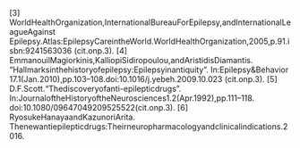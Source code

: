 [3] WorldHealthOrganization,InternationalBureauForEpilepsy,andInternationalLeagueAgainst
Epilepsy.Atlas:EpilepsyCareintheWorld.WorldHealthOrganization,2005,p.91.isbn:9241563036
(cit.onp.3).
[4] EmmanouilMagiorkinis,KalliopiSidiropoulou,andAristidisDiamantis.
“Hallmarksinthehistoryofepilepsy:Epilepsyinantiquity”.
In:Epilepsy&Behavior 17.1(Jan.2010),pp.103–108.doi:10.1016/j.yebeh.2009.10.023
(cit.onp.3).
[5] D.F.Scott.“Thediscoveryofanti-epilepticdrugs”.
In:JournaloftheHistoryoftheNeurosciences1.2(Apr.1992),pp.111–118.
doi:10.1080/09647049209525522(cit.onp.3).
[6] RyosukeHanayaandKazunoriArita.
Thenewantiepilepticdrugs:Theirneuropharmacologyandclinicalindications.2016.
